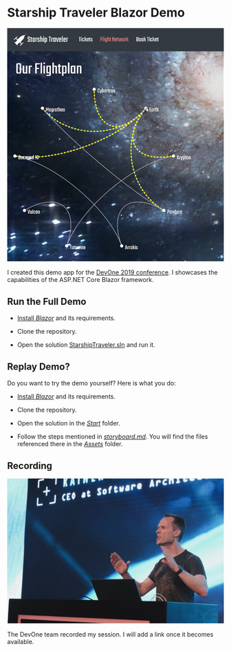 # Starship Traveler Blazor Demo

![Screenshot](starship-travel.gif)

I created this demo app for the [DevOne 2019 conference](https://devone.at). I showcases the capabilities of the ASP.NET Core Blazor framework.

## Run the Full Demo

* [Install *Blazor*](https://docs.microsoft.com/en-us/aspnet/core/client-side/spa/blazor/get-started) and its requirements.

* Clone the repository.

* Open the solution [StarshipTraveler.sln](StarshipTraveler.sln) and run it.


## Replay Demo?

Do you want to try the demo yourself? Here is what you do:

* [Install *Blazor*](https://docs.microsoft.com/en-us/aspnet/core/client-side/spa/blazor/get-started) and its requirements.

* Clone the repository.

* Open the solution in the [*Start*](Start) folder.

* Follow the steps mentioned in [*storyboard.md*](storyboard.md). You will find the files referenced there in the [*Assets*](Assets) folder.

## Recording

![Rainer on Stage](rainer-on-stage.jpg)

The DevOne team recorded my session. I will add a link once it becomes available.
